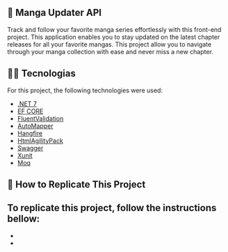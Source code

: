 ## :ledger: Manga Updater API

Track and follow your favorite manga series effortlessly with this front-end project. This application enables you to stay updated on the latest chapter releases for all your favorite mangas. This project allow you to navigate through your manga collection with ease and never miss a new chapter.

## :man_technologist: Tecnologias

For this project, the following technologies were used:

- [.NET 7](https://learn.microsoft.com/en-us/dotnet/csharp/)
- [EF CORE](https://learn.microsoft.com/en-us/ef/core/)
- [FluentValidation](https://fluentvalidation.net/)
- [AutoMapper](https://www.hangfire.io/)
- [Hangfire](https://www.hangfire.io/)
- [HtmlAgilityPack](https://html-agility-pack.net/)
- [Swagger](https://swagger.io/)
- [Xunit](https://fluentvalidation.net/)
- [Moq](https://github.com/devlooped/moq)

## :dvd: How to Replicate This Project

To replicate this project, follow the instructions bellow:
-
-
-
